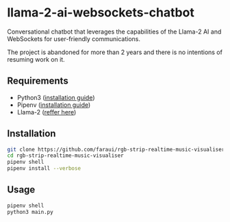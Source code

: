 # llama-2-ai-websockets-chatbot
Conversational chatbot that leverages the capabilities of the Llama-2 AI and WebSockets for user-friendly communications.

The project is abandoned for more than 2 years and there is no intentions of resuming work on it.

## Requirements
- Python3 ([installation guide](https://wiki.python.org/moin/BeginnersGuide/Download))
- Pipenv ([installation guide](https://docs.pipenv.org/install/#installing-pipenv))
- Llama-2 ([reffer here](https://huggingface.co/TheBloke/Llama-2-7B-Chat-GGML))

## Installation
```bash
git clone https://github.com/faraui/rgb-strip-realtime-music-visualiser.git
cd rgb-strip-realtime-music-visualiser
pipenv shell
pipenv install --verbose
```

## Usage
```bash
pipenv shell
python3 main.py
```
